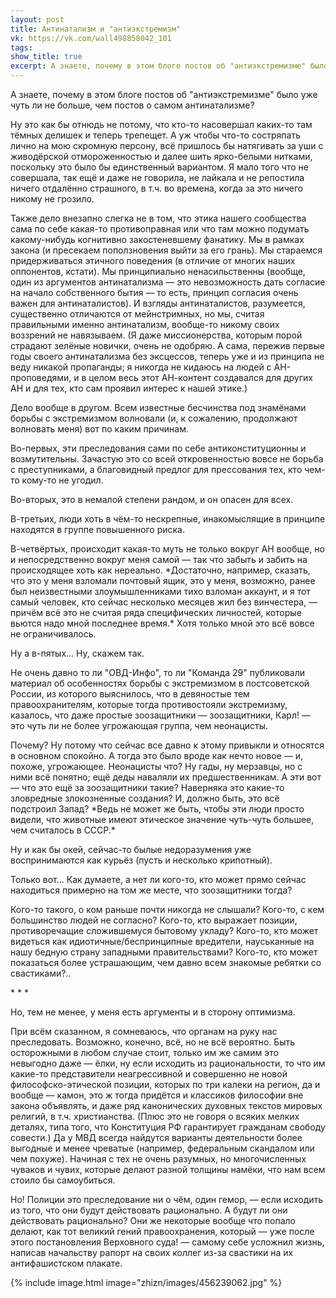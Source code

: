 ```yaml
---
layout: post
title: Антинатализм и "антиэкстремизм"
vk: https://vk.com/wall498858042_101
tags: 
show_title: true
excerpt: А знаете, почему в этом блоге постов об "антиэкстремизме" было уже чуть ли не больше, чем постов о самом антинатализме?
---
```

А знаете, почему в этом блоге постов об "антиэкстремизме" было уже чуть ли не больше, чем постов о самом антинатализме?

Ну это как бы отнюдь не потому, что кто-то насовершал каких-то там тёмных делишек и теперь трепещет. А уж чтобы что-то состряпать лично на мою скромную персону, всё пришлось бы натягивать за уши с живодёрской отмороженностью и далее шить ярко-белыми нитками, поскольку это было бы единственный вариантом. Я мало того что не совершала, так ещё и даже не говорила, не лайкала и не репостила ничего отдалённо страшного, в т.ч. во времена, когда за это ничего никому не грозило. 

Также дело внезапно слегка не в том, что этика нашего сообщества сама по себе какая-то противоправная или что там можно подумать какому-нибудь когнитивно закостеневшему фанатику. Мы в рамках закона (и пресекаем поползновения выйти за его грань). Мы стараемся придерживаться этичного поведения (в отличие от многих наших оппонентов, кстати). Мы принципиально ненасильственны (вообще, один из аргументов антинатализма — это невозможность дать согласие на начало собственного бытия — то есть, принцип согласия очень важен для антинаталистов). И взгляды антинаталистов, разумеется, существенно отличаются от мейнстримных, но мы, считая правильными именно антинатализм, вообще-то никому своих воззрений не навязываем. (Я даже миссионерства, которым порой страдают зелёные новички, очень не одобряю. А сама, пережив первые годы своего антинатализма без эксцессов, теперь уже и из принципа не веду никакой пропаганды; я никогда не кидаюсь на людей с АН-проповедями, и в целом весь этот АН-контент создавался для других АН и для тех, кто сам проявил интерес к нашей этике.)

Дело вообще в другом. Всем известные бесчинства под знамёнами борьбы с экстремизмом волновали (и, к сожалению, продолжают волновать меня) вот по каким причинам. 

Во-первых, эти преследования сами по себе антиконституционны и возмутительны. Зачастую это со всей откровенностью вовсе не борьба с преступниками, а благовидный предлог для прессования тех, кто чем-то кому-то не угодил. 

Во-вторых, это в немалой степени рандом, и он опасен для всех. 

В-третьих, люди хоть в чём-то нескрепные, инакомыслящие в принципе находятся в группе повышенного риска.

В-четвёртых, происходит какая-то муть не только вокруг АН вообще, но и непосредственно вокруг меня самой — так что забыть и забить на происходящее хоть как нереально. \*Достаточно, например, сказать, что это у меня взломали почтовый ящик, это у меня, возможно, ранее был неизвестными злоумышленниками тихо взломан аккаунт, и я тот самый человек, кто сейчас несколько месяцев жил без винчестера, — причём всё это не считая ряда специфических личностей, которые вьются надо мной последнее время.\* Хотя только мной это всё вовсе не ограничивалось.

Ну а в-пятых... Ну, скажем так. 

Не очень давно то ли "ОВД-Инфо", то ли "Команда 29" публиковали материал об особенностях борьбы с экстремизмом в постсоветской России, из которого выяснилось, что в девяностые тем правоохранителям, которые тогда противостояли экстремизму, казалось, что даже простые зоозащитники — зоозащитники, Карл! — это чуть ли не более угрожающая группа, чем неонацисты. 

Почему? Ну потому что сейчас все давно к этому привыкли и относятся в основном спокойно. А тогда это было вроде как нечто новое — и, похоже, угрожающее. Неонацисты что? Ну гады, ну мерзавцы, но с ними всё понятно; ещё деды наваляли их предшественникам. А эти вот — что это ещё за зоозащитники такие? Наверняка это какие-то зловредные злокозненные создания? И, должно быть, это всё подстроил Запад? \*Ведь не может же быть, чтобы эти люди просто видели, что животные имеют этическое значение чуть-чуть большее, чем считалось в СССР.\* 

Ну и как бы окей, сейчас-то былые недоразумения уже воспринимаются как курьёз (пусть и несколько крипотный). 

Только вот... Как думаете, а нет ли кого-то, кто может прямо сейчас находиться примерно на том же месте, что зоозащитники тогда? 

Кого-то такого, о ком раньше почти никогда не слышали? Кого-то, с кем большинство людей не согласно? Кого-то, кто выражает позиции, противоречащие сложившемуся бытовому укладу? Кого-то, кто может видеться как идиотичные/беспринципные вредители, науськанные на нашу бедную страну западными правительствами? Кого-то, кто может показаться более устрашающим, чем давно всем знакомые ребятки со свастиками?..

\* \* \*

Но, тем не менее, у меня есть аргументы и в сторону оптимизма. 

При всём сказанном, я сомневаюсь, что органам на руку нас преследовать. Возможно, конечно, всё, но не всё вероятно. Быть осторожными в любом случае стоит, только им же самим это невыгодно даже — ёлки, ну если исходить из рациональности, то что им какие-то представители неагрессивной и совершенно не новой философско-этической позиции, которых по три калеки на регион, да и вообще — камон, это ж тогда придётся и классиков философии вне закона объявлять, и даже ряд канонических духовных текстов мировых религий, в т.ч. христианства. (Плюс это не говоря о всяких мелких деталях, типа того, что Конституция РФ гарантирует гражданам свободу совести.) Да у МВД всегда найдутся варианты деятельности более выгодные и менее чреватые (например, федеральным скандалом или чем похуже). Начиная с тех не очень разумных, но многочисленных чуваков и чувих, которые делают разной толщины намёки, что нам всем стоило бы самоубиться.

Но! Полиции это преследование ни о чём, один гемор, — если исходить из того, что они будут действовать рационально. А будут ли они действовать рационально? Они же некоторые вообще что попало делают, как тот великий гений правоохранения, который — уже после этого постановления Верховного суда! — самому себе усложнил жизнь, написав начальству рапорт на своих коллег из-за свастики на их антифашистском плакате.

{% include image.html image="zhizn/images/456239062.jpg" %}